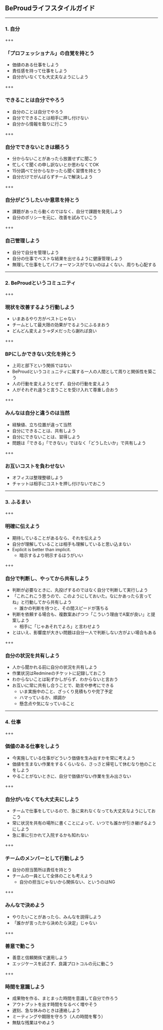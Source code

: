 ## BeProudライフスタイルガイド

---

### 1. 自分

+++

### 「プロフェッショナル」の自覚を持とう

* 価値のある仕事をしよう
* 責任感を持って仕事をしよう
* 自分がいなくても大丈夫なようにしよう

+++

### できることは自分でやろう

* 自分のことは自分でやろう
* 自分でできることは相手に押し付けない
* 自分から情報を取りに行こう

+++

### 自分でできないときは頼ろう

* 分からないことがあったら放置せずに聞こう
* 忙しくて聞くの申し訳ないとか思わなくてOK
* 15分調べて分からなかったら聞く習慣を持とう
* 自分だけでがんばらずチームで解決しよう

+++

### 自分がどうしたいか意思を持とう

* 課題があったら動くのではなく、自分で課題を発見しよう
* 自分のポリシーを元に、改善を試みていこう

+++

### 自己管理しよう

* 自分で自分を管理しよう
* 自分の仕事でベストな結果を出せるように健康管理しよう
* 無理して仕事をしてパフォーマンスがでないのはよくない、周りも心配する

---

### 2. BeProudというコミュニティ

+++

### 現状を改善するよう行動しよう

* いまあるやり方がベストじゃない
* チームとして最大限の効果がでるようにふるまおう
* どんどん変えよう→ダメだったら謝れば良い

+++

### BPにしかできない文化を持とう

* 上司と部下という関係ではない
* BeProudというコミュニティに属する一人の人間として周りと関係性を築こう
* 人の行動を変えようとせず、自分の行動を変えよう
* 人がそれぞれ違うと言うことを受け入れて尊重し合おう

+++

### みんなは自分と違うのは当然

* 経験値、立ち位置が違って当然
* 自分にできることは、共有しよう
* 自分にできないことは、習得しよう
* 問題は「できる」「できない」ではなく「どうしたいか」で共有しよう

+++

### お互いコストを負わせない

* オフィスは整理整頓しよう
* チャットは相手にコストを押し付けないでおこう

---

### 3. ふるまい

+++

### 明確に伝えよう

* 期待していることがあるなら、それを伝えよう
* 自分が理解していることは相手も理解していると思い込まない
* Explicit is better than implicit.
  * 暗示するより明示するほうがいい

+++

### 自分で判断し、やってから共有しよう

* 判断が必要なときに、丸投げするのではなく自分で判断して実行しよう
* 「これこれこう思うので、このようにしておいた。なにかあったら言ってね」と行動してから共有しよう
  * 誰かの判断を待つと、その間スピードが落ちる
* 判断を依頼する場合も、複数案あげつつ「こういう理由でA案が良い」と提案しよう
  * 相手に「じゃあそれでよろ」と言わせよう
* とはいえ、影響度が大きい問題は自分一人で判断しない方がよい場合もある

+++

### 自分の状況を共有しよう

* 人から聞かれる前に自分の状況を共有しよう
* 作業状況はRedmineのチケットに記録しておこう
* わからないことは恥ずかしがらず、わからないと言おう
* お互いに常に共有し合うことで、助言や参考にできる
  * いま実施中のこと、ざっくり見積もりや完了予定
  * ハマっているか、順調か
  * 懸念点や気になっていること

---

### 4. 仕事

+++

### 価値のある仕事をしよう

* 今実施している仕事がどういう価値を生み出すかを常に考えよう
* 価値を生まない作業をするくらいなら、さっさと帰宅して休むなり他のことをしよう
* やることがないときに、自分で価値がない作業を生み出さない

+++

### 自分がいなくても大丈夫にしよう

* チームで仕事をしているので、急に来れなくなっても大丈夫なようにしておこう
* 常に状況を共有の場所に書くことによって、いつでも誰かが引き継げるようにしよう
* 急に車に引かれて入院するかも知れない

+++

### チームのメンバーとして行動しよう

* 自分の担当箇所は責任を持とう
* チームの一員として全体のことも考えよう
  * 自分の担当じゃないから関係ない、というのはNG

+++

### みんなで決めよう

* やりたいことがあったら、みんなを説得しよう
* 「誰かが言ったから決めたら決定」じゃない

+++

### 善意で動こう

* 善意と信頼関係で運用しよう
* エッジケースを試さず、良識プロトコルの元に動こう

+++

### 時間を意識しよう

* 成果物を作る、まとまった時間を意識して自分で作ろう
* アウトプットを出す時間をなるべく増やそう
* 遅刻、急な休みのときは連絡しよう
* ミーティングや期限を守ろう（人の時間を奪う）
* 無駄な残業はやめよう
